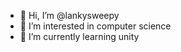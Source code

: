 - 👋 Hi, I’m @lankysweepy
- 👀 I’m interested in computer science
- 🌱 I’m currently learning unity



<!---
lankysweepy/lankysweepy is a ✨ special ✨ repository because its `README.md` (this file) appears on your GitHub profile.
You can click the Preview link to take a look at your changes.
--->
